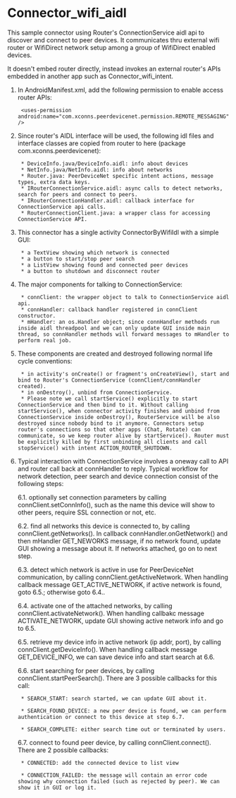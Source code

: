 Connector_wifi_aidl
===================

This sample connector using Router's ConnectionService aidl api to discover and connect to peer devices. It communicates thru external wifi router or WifiDirect network setup among a group of WifiDirect enabled devices.

It doesn't embed router directly, instead invokes an external router's APIs embedded in another app such as Connector_wifi_intent. 

1. In AndroidManifest.xml, add the following permission to enable access router APIs:

		<uses-permission android:name="com.xconns.peerdevicenet.permission.REMOTE_MESSAGING" />

2. Since router's AIDL interface will be used, the following idl files and interface classes are copied from router to here (package com.xconns.peerdevicenet):

		* DeviceInfo.java/DeviceInfo.aidl: info about devices
		* NetInfo.java/NetInfo.aidl: info about networks
		* Router.java: PeerDeviceNet specific intent actions, message types, extra data keys.
		* IRouterConnectionService.aidl: async calls to detect networks, search for peers and connect to peers.
		* IRouterConnectionHandler.aidl: callback interface for ConnectionService api calls.
		* RouterConnectionClient.java: a wrapper class for accessing ConnectionService API.


3. This connector has a single activity ConnectorByWifiIdl with a simple GUI:

		* a TextView showing which network is connected
		* a button to start/stop peer search
		* a ListView showing found and connected peer devices
		* a button to shutdown and disconnect router


4. The major components for talking to ConnectionService:
	
		* connClient: the wrapper object to talk to ConnectionService aidl api.
		* connHandler: callback handler registered in connClient constructor.
		* mHandler: an os.Handler object; since connHandler methods run inside aidl threadpool and we can only update GUI inside main thread, so connHandler methods will forward messages to mHandler to perform real job.


5. These components are created and destroyed following normal life cycle conventions:

		* in activity's onCreate() or fragment's onCreateView(), start and bind to Router's ConnectionService (connClient/connHandler created). 
		* in onDestroy(), unbind from ConnectionService.
		* Please note we call startService() explicitly to start ConnectionService and then bind to it. Without calling startService(), when connector activity finishes and unbind from ConnectionService inside onDestroy(), RouterService will be also destroyed since nobody bind to it anymore. Connectors setup router's connections so that other apps (Chat, Rotate) can communicate, so we keep router alive by startService(). Router must be explicitly killed by first unbinding all clients and call stopService() with intent ACTION_ROUTER_SHUTDOWN.


6. Typical interaction with ConnectionService involves a oneway call to API and router call back at connHandler to reply. Typical workflow for network detection, peer search and device connection consist of the following steps:

	6.1. optionally set connection parameters by calling connClient.setConnInfo(), such as the name this device will show to other peers, require SSL connection or not, etc.

	6.2. find all networks this device is connected to, by calling connClient.getNetworks(). In callback connHandler.onGetNetwork() and then mHandler GET_NEWORKS message, if no network found, update GUI showing a message about it. If networks attached, go on to next step.

	6.3. detect which network is active in use for PeerDeviceNet communication, by calling connClient.getActiveNetwork. When handling callback message GET_ACTIVE_NETWORK, if active network is found, goto 6.5.; otherwise goto 6.4..

	6.4. activate one of the attached networks, by calling connClient.activateNetwork(). When handling callbakc message ACTIVATE_NETWORK, update GUI showing active network info and go to 6.5.

	6.5. retrieve my device info in active network (ip addr, port), by calling connClient.getDeviceInfo(). When handling callback message GET_DEVICE_INFO, we can save device info and start search at 6.6.

	6.6. start searching for peer devices, by calling connClient.startPeerSearch(). There are 3 possible callbacks for this call:

		* SEARCH_START: search started, we can update GUI about it.

		* SEARCH_FOUND_DEVICE: a new peer device is found, we can perform authentication or connect to this device at step 6.7.

		* SEARCH_COMPLETE: either search time out or terminated by users.

	6.7. connect to found peer device, by calling connClient.connect(). There are 2 possible callbacks:

		* CONNECTED: add the connected device to list view
		
		* CONNECTION_FAILED: the message will contain an error code showing why connection failed (such as rejected by peer). We can show it in GUI or log it.



